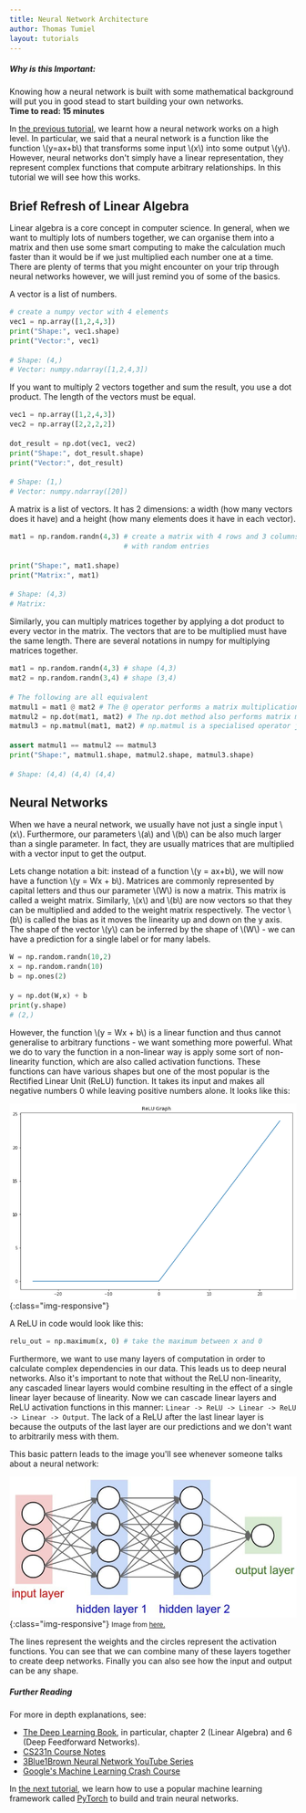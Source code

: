 ```yaml
---
title: Neural Network Architecture
author: Thomas Tumiel
layout: tutorials
---
```


<div class="alert alert-block alert-info">
<h5>Why is this Important:</h5>
Knowing how a neural network is built with some mathematical background will put you in good stead to start building your own networks.
<br />
<strong>Time to read: 15 minutes</strong>
</div>

In [the previous tutorial](/tutorials/neural-nets), we learnt how a neural network works on a high level. In particular, we said that a neural network is a function like the function \\(y=ax+b\\) that transforms some input \\(x\\) into some output \\(y\\). However, neural networks don't simply have a linear representation, they represent complex functions that compute arbitrary relationships. In this tutorial we will see how this works.

## Brief Refresh of Linear Algebra

Linear algebra is a core concept in computer science. In general, when we want to multiply lots of numbers together, we can organise them into a matrix and then use some smart computing to make the calculation much faster than it would be if we just multiplied each number one at a time. There are plenty of terms that you might encounter on your trip through neural networks however, we will just remind you of some of the basics.

A vector is a list of numbers.

```python
# create a numpy vector with 4 elements
vec1 = np.array([1,2,4,3])
print("Shape:", vec1.shape)
print("Vector:", vec1)

# Shape: (4,)
# Vector: numpy.ndarray([1,2,4,3])
```

If you want to multiply 2 vectors together and sum the result, you use a dot product. The length of the vectors must be equal.

```python
vec1 = np.array([1,2,4,3])
vec2 = np.array([2,2,2,2])

dot_result = np.dot(vec1, vec2)
print("Shape:", dot_result.shape)
print("Vector:", dot_result)

# Shape: (1,)
# Vector: numpy.ndarray([20])
```

A matrix is a list of vectors. It has 2 dimensions: a width (how many vectors does it have) and a height (how many elements does it have in each vector).

```python
mat1 = np.random.randn(4,3) # create a matrix with 4 rows and 3 columns
                            # with random entries

print("Shape:", mat1.shape)
print("Matrix:", mat1)

# Shape: (4,3)
# Matrix:
```

Similarly, you can multiply matrices together by applying a dot product to every vector in the matrix. The vectors that are to be multiplied must have the same length. There are several notations in numpy for multiplying matrices together.

```python
mat1 = np.random.randn(4,3) # shape (4,3)
mat2 = np.random.randn(3,4) # shape (3,4)

# The following are all equivalent
matmul1 = mat1 @ mat2 # The @ operator performs a matrix multiplication in python >=3.5
matmul2 = np.dot(mat1, mat2) # The np.dot method also performs matrix multiplication
matmul3 = np.matmul(mat1, mat2) # np.matmul is a specialised operator just for matrices

assert matmul1 == matmul2 == matmul3
print("Shape:", matmul1.shape, matmul2.shape, matmul3.shape)

# Shape: (4,4) (4,4) (4,4)
```

## Neural Networks

When we have a neural network, we usually have not just a single input \\(x\\). Furthermore, our parameters \\(a\\) and \\(b\\) can be also much larger than a single parameter. In fact, they are usually matrices that are multiplied with a vector input to get the output.

Lets change notation a bit: instead of a function \\(y = ax+b\\), we will now have a function \\(y = Wx + b\\). Matrices are commonly represented by capital letters and thus our parameter \\(W\\) is now a matrix. This matrix is called a weight matrix. Similarly, \\(x\\) and \\(b\\) are now vectors so that they can be multiplied and added to the weight matrix respectively. The vector \\(b\\) is called the bias as it moves the linearity up and down on the y axis. The shape of the vector \\(y\\) can be inferred by the shape of \\(W\\) - we can have a prediction for a single label or for many labels.

```python
W = np.random.randn(10,2)
x = np.random.randn(10)
b = np.ones(2)

y = np.dot(W,x) + b
print(y.shape)
# (2,)
```

However, the function \\(y = Wx + b\\) is a linear function and thus cannot generalise to arbitrary functions - we want something more powerful. What we do to vary the function in a non-linear way is apply some sort of non-linearity function, which are also called activation functions. These functions can have various shapes but one of the most popular is the Rectified Linear Unit (ReLU) function. It takes its input and makes all negative numbers 0 while leaving positive numbers alone. It looks like this:

![ReLU Graph](/img/tutorials/neural-nets-2/relu-graph.png){:class="img-responsive"}

A ReLU in code would look like this:

```python
relu_out = np.maximum(x, 0) # take the maximum between x and 0
```

Furthermore, we want to use many layers of computation in order to calculate complex dependencies in our data. This leads us to deep neural networks. Also it's important to note that without the ReLU non-linearity, any cascaded linear layers would combine resulting in the effect of a single linear layer because of linearity. Now we can cascade linear layers and ReLU activation functions in this manner: `Linear -> ReLU -> Linear -> ReLU -> Linear -> Output`. The lack of a ReLU after the last linear layer is because the outputs of the last layer are our predictions and we don't want to arbitrarily mess with them.

This basic pattern leads to the image you'll see whenever someone talks about a neural network:

![Basic neural net arch](/img/tutorials/neural-nets-2/nn-arch.jpg){:class="img-responsive"}
<small>Image from <a href="https://www.digitaltrends.com/cool-tech/what-is-an-artificial-neural-network/" target="_blank">here.</a></small>


The lines represent the weights and the circles represent the activation functions. You can see that we can combine many of these layers together to create deep networks. Finally you can also see how the input and output can be any shape.

<div class="alert alert-block alert-info">
    <h5>Further Reading</h5>
    For more in depth explanations, see:
    <ul>
        <li><a href="https://www.deeplearningbook.org/">The Deep Learning Book</a>, in particular, chapter 2 (Linear Algebra) and 6 (Deep Feedforward Networks).</li>
        <li><a href="http://cs231n.github.io/neural-networks-1/">CS231n Course Notes</a></li>
        <li><a href="https://www.youtube.com/playlist?list=PLZHQObOWTQDNU6R1_67000Dx_ZCJB-3pi">3Blue1Brown Neural Network YouTube Series</a></li>
        <li><a href="https://developers.google.com/machine-learning/crash-course/">Google's Machine Learning Crash Course</a></li>
    </ul>
</div>

In [the next tutorial](/tutorials/pytorch-basics), we learn how to use a popular machine learning framework called [PyTorch](https://pytorch.org/) to build and train neural networks.
